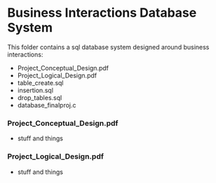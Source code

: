 # Business Interactions Database System

This folder contains a sql database system designed around business interactions:
- Project_Conceptual_Design.pdf
- Project_Logical_Design.pdf
- table_create.sql
- insertion.sql
- drop_tables.sql
- database_finalproj.c

### Project_Conceptual_Design.pdf
- stuff and things

### Project_Logical_Design.pdf
- stuff and things
